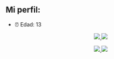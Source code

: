 ## Mi perfil: 

- ⏰ Edad: 13

<p align="center"><a href="#">
  <img src="https://github-readme-stats.vercel.app/api?username=MXJosueDev&show_icons=true&include_all_commits=true&line_height=33&count_private=true&theme=nord" />
  <img src="https://github-readme-stats.vercel.app/api/top-langs?username=MXJosueDev&langs_count=4&count_private=true&theme=nord" />
</a></p>

<p align="center"><a href="#">
  <img src="https://img.shields.io/badge/-PHP-2e3440?logoColor=81a1c1&logo=PHP" />
  <img src="https://img.shields.io/badge/-JavaScript-2e3440?logoColor=81a1c1&logo=JavaScript" />
</a></p>
